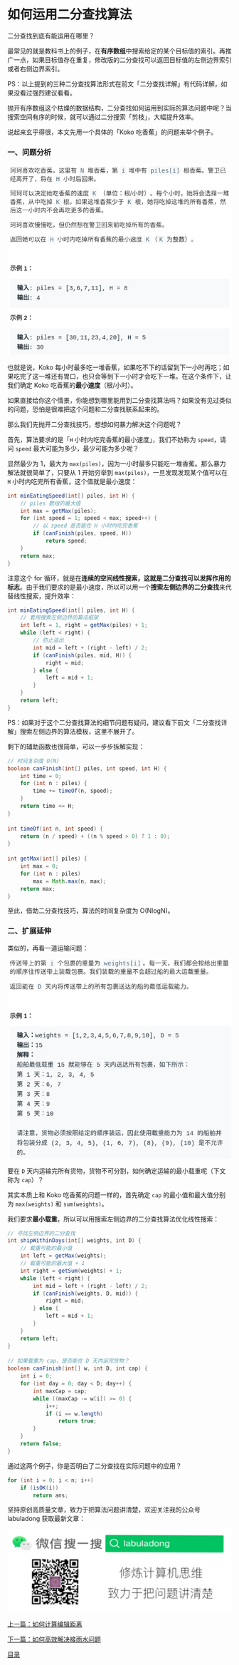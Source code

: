 # 如何运用二分查找算法

二分查找到底有能运用在哪里？

最常见的就是教科书上的例子，在**有序数组**中搜索给定的某个目标值的索引。再推广一点，如果目标值存在重复，修改版的二分查找可以返回目标值的左侧边界索引或者右侧边界索引。

PS：以上提到的三种二分查找算法形式在前文「二分查找详解」有代码详解，如果没看过强烈建议看看。

抛开有序数组这个枯燥的数据结构，二分查找如何运用到实际的算法问题中呢？当搜索空间有序的时候，就可以通过二分搜索「剪枝」，大幅提升效率。

说起来玄乎得很，本文先用一个具体的「Koko 吃香蕉」的问题来举个例子。

### 一、问题分析

![](../pictures/二分应用/title1.png)

也就是说，Koko 每小时最多吃一堆香蕉，如果吃不下的话留到下一小时再吃；如果吃完了这一堆还有胃口，也只会等到下一小时才会吃下一堆。在这个条件下，让我们确定 Koko 吃香蕉的**最小速度**（根/小时）。

如果直接给你这个情景，你能想到哪里能用到二分查找算法吗？如果没有见过类似的问题，恐怕是很难把这个问题和二分查找联系起来的。

那么我们先抛开二分查找技巧，想想如何暴力解决这个问题呢？

首先，算法要求的是「`H` 小时内吃完香蕉的最小速度」，我们不妨称为 `speed`，请问 `speed` 最大可能为多少，最少可能为多少呢？

显然最少为 1，最大为 `max(piles)`，因为一小时最多只能吃一堆香蕉。那么暴力解法就很简单了，只要从 1 开始穷举到 `max(piles)`，一旦发现发现某个值可以在 `H` 小时内吃完所有香蕉，这个值就是最小速度：

```java
int minEatingSpeed(int[] piles, int H) {
	// piles 数组的最大值
    int max = getMax(piles);
    for (int speed = 1; speed < max; speed++) {
    	// 以 speed 是否能在 H 小时内吃完香蕉
        if (canFinish(piles, speed, H))
            return speed;
    }
    return max;
}
```

注意这个 for 循环，就是在**连续的空间线性搜索，这就是二分查找可以发挥作用的标志**。由于我们要求的是最小速度，所以可以用一个**搜索左侧边界的二分查找**来代替线性搜索，提升效率：

```java
int minEatingSpeed(int[] piles, int H) {
    // 套用搜索左侧边界的算法框架
    int left = 1, right = getMax(piles) + 1;
    while (left < right) {
        // 防止溢出
        int mid = left + (right - left) / 2;
        if (canFinish(piles, mid, H)) {
            right = mid;
        } else {
            left = mid + 1;
        }
    }
    return left;
}
```

PS：如果对于这个二分查找算法的细节问题有疑问，建议看下前文「二分查找详解」搜索左侧边界的算法模板，这里不展开了。

剩下的辅助函数也很简单，可以一步步拆解实现：

```java
// 时间复杂度 O(N)
boolean canFinish(int[] piles, int speed, int H) {
    int time = 0;
    for (int n : piles) {
        time += timeOf(n, speed);
    }
    return time <= H;
}

int timeOf(int n, int speed) {
    return (n / speed) + ((n % speed > 0) ? 1 : 0);
}

int getMax(int[] piles) {
    int max = 0;
    for (int n : piles)
        max = Math.max(n, max);
    return max;
}
```

至此，借助二分查找技巧，算法的时间复杂度为 O(NlogN)。

### 二、扩展延伸

类似的，再看一道运输问题：

![](../pictures/二分应用/title2.png)

要在 `D` 天内运输完所有货物，货物不可分割，如何确定运输的最小载重呢（下文称为 `cap`）？

其实本质上和 Koko 吃香蕉的问题一样的，首先确定 `cap` 的最小值和最大值分别为 `max(weights)` 和 `sum(weights)`。

我们要求**最小载重**，所以可以用搜索左侧边界的二分查找算法优化线性搜索：

```java
// 寻找左侧边界的二分查找
int shipWithinDays(int[] weights, int D) {
	// 载重可能的最小值
    int left = getMax(weights);
	// 载重可能的最大值 + 1
    int right = getSum(weights) + 1;
    while (left < right) {
        int mid = left + (right - left) / 2;
        if (canFinish(weights, D, mid)) {
            right = mid;
        } else {
            left = mid + 1;
        }
    }
    return left;
}

// 如果载重为 cap，是否能在 D 天内运完货物？
boolean canFinish(int[] w, int D, int cap) {
    int i = 0;
    for (int day = 0; day < D; day++) {
        int maxCap = cap;
        while ((maxCap -= w[i]) >= 0) {
            i++;
            if (i == w.length)
                return true;
        }
    }
    return false;
}
```

通过这两个例子，你是否明白了二分查找在实际问题中的应用？

```java
for (int i = 0; i < n; i++)
    if (isOK(i))
        return ans;
```

坚持原创高质量文章，致力于把算法问题讲清楚，欢迎关注我的公众号 labuladong 获取最新文章：

![labuladong](../pictures/labuladong.jpg)


[上一篇：如何计算编辑距离](../动态规划系列/编辑距离.md)

[下一篇：如何高效解决接雨水问题](../高频面试系列/接雨水.md)

[目录](../目录.md)